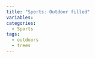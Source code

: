 ```yaml
---
title: "Sports: Outdoor filled"
variables:
categories:
  - Sports
tags:
  - outdoors
  - trees
---
```

